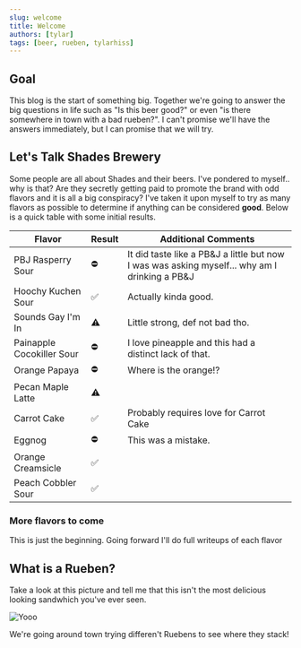 ```yaml
---
slug: welcome
title: Welcome
authors: [tylar]
tags: [beer, rueben, tylarhiss]
---
```


## Goal

This blog is the start of something big. Together we're going to answer the big questions in life such as "Is this beer good?" or even "is there somewhere in town with a bad rueben?". I can't promise we'll have the answers immediately, but I can promise that we will try.


## Let's Talk Shades Brewery
Some people are all about Shades and their beers. I've pondered to myself.. why is that? Are they secretly getting paid to promote the brand with odd flavors and it is all a big conspiracy? I've taken it upon myself to try as many flavors as possible to determine if anything can be considered **good**. Below is a quick table with some initial results. 


| Flavor    | Result    | Additional Comments |
| ------    | -------   | -----                 |      
| PBJ Rasperry Sour      |  ⛔ | It did taste like a PB&J a little but now I was was asking myself... why am I drinking a PB&J|
| Hoochy Kuchen Sour  |  ✅  | Actually kinda good.  |
| Sounds Gay I'm In | ⚠️   |  Little strong, def not bad tho. |
| Painapple Cocokiller Sour  | ⛔   | I love pineapple and this had a distinct lack of that.   |
| Orange Papaya  | ⛔  | Where is the orange!?   |
| Pecan Maple Latte  | ⚠️  |    |
| Carrot Cake | ✅  | Probably requires love for Carrot Cake   |
| Eggnog  | ⛔  | This was a mistake.   |
| Orange Creamsicle   |  ✅ |    |
| Peach Cobbler Sour  | ✅   |    |

### More flavors to come
This is just the beginning. Going forward I'll do full writeups of each flavor

## What is a Rueben?
Take a look at this picture and tell me that this isn't the most delicious looking sandwhich you've ever seen.

![Yooo](https://natashaskitchen.com/wp-content/uploads/2020/02/Reuben-Sandwich-3.jpg)

We're going around town trying differen't Ruebens to see where they stack!

<!-- [Docusaurus blogging features](https://docusaurus.io/docs/blog) are powered by the [blog plugin](https://docusaurus.io/docs/api/plugins/@docusaurus/plugin-content-blog).

Simply add Markdown files (or folders) to the `blog` directory.

Regular blog authors can be added to `authors.yml`.

The blog post date can be extracted from filenames, such as:

- `2019-05-30-welcome.md`
- `2019-05-30-welcome/index.md`

A blog post folder can be convenient to co-locate blog post images:

![Docusaurus Plushie](./docusaurus-plushie-banner.jpeg)

The blog supports tags as well!

**And if you don't want a blog**: just delete this directory, and use `blog: false` in your Docusaurus config. -->
